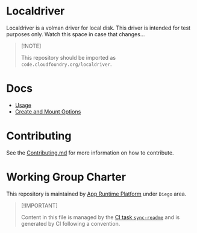 # Localdriver

Localdriver is a volman driver for local disk. This driver is intended
for test purposes only. Watch this space in case that changes...

> \[!NOTE\]
>
> This repository should be imported as
> `code.cloudfoundry.org/localdriver`.

# Docs

-   [Usage](./docs/010-usage.md)
-   [Create and Mount Options](./docs/020-create-and-mount-options.md)

# Contributing

See the [Contributing.md](./.github/CONTRIBUTING.md) for more
information on how to contribute.

# Working Group Charter

This repository is maintained by [App Runtime
Platform](https://github.com/cloudfoundry/community/blob/main/toc/working-groups/app-runtime-platform.md)
under `Diego` area.

> \[!IMPORTANT\]
>
> Content in this file is managed by the [CI task
> `sync-readme`](https://github.com/cloudfoundry/wg-app-platform-runtime-ci/blob/c83c224ad06515ed52f51bdadf6075f56300ec93/shared/tasks/sync-readme/metadata.yml)
> and is generated by CI following a convention.
